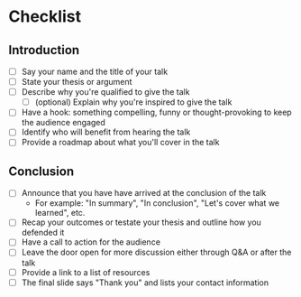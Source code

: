 # Checklist 

## Introduction 
* [ ] Say your name and the title of your talk 
* [ ] State your thesis or argument 
* [ ] Describe why you're qualified to give the talk
    * [ ] (optional) Explain why you're inspired to give the talk 
* [ ] Have a hook: something compelling, funny or thought-provoking to keep the audience engaged 
* [ ] Identify who will benefit from hearing the talk
* [ ] Provide a roadmap about what you'll cover in the talk

## Conclusion 
* [ ] Announce that you have have arrived at the conclusion of the talk 
    * For example: "In summary", "In conclusion", "Let's cover what we learned", etc. 
* [ ] Recap your outcomes or testate your thesis and outline how you defended it
* [ ] Have a call to action for the audience
* [ ] Leave the door open for more discussion either through Q&A or after the talk 
* [ ] Provide a link to a list of resources 
* [ ] The final slide says "Thank you" and lists your contact information